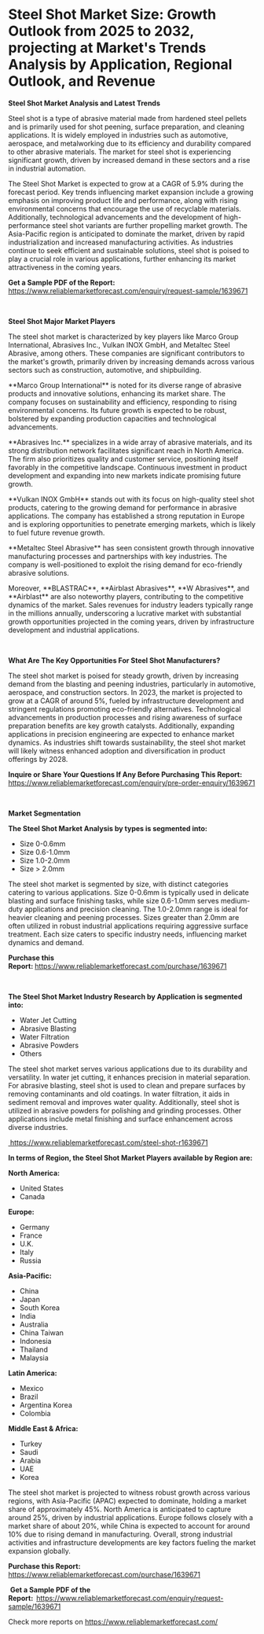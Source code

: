 <p><h1>Steel Shot Market Size: Growth Outlook from 2025 to 2032, projecting at Market's Trends Analysis by Application, Regional Outlook, and Revenue</h1></p><p><strong>Steel Shot Market Analysis and Latest Trends</strong></p>
<p><p>Steel shot is a type of abrasive material made from hardened steel pellets and is primarily used for shot peening, surface preparation, and cleaning applications. It is widely employed in industries such as automotive, aerospace, and metalworking due to its efficiency and durability compared to other abrasive materials. The market for steel shot is experiencing significant growth, driven by increased demand in these sectors and a rise in industrial automation.</p><p>The Steel Shot Market is expected to grow at a CAGR of 5.9% during the forecast period. Key trends influencing market expansion include a growing emphasis on improving product life and performance, along with rising environmental concerns that encourage the use of recyclable materials. Additionally, technological advancements and the development of high-performance steel shot variants are further propelling market growth. The Asia-Pacific region is anticipated to dominate the market, driven by rapid industrialization and increased manufacturing activities. As industries continue to seek efficient and sustainable solutions, steel shot is poised to play a crucial role in various applications, further enhancing its market attractiveness in the coming years.</p></p>
<p><strong>Get a Sample PDF of the Report:&nbsp;</strong> <a href="https://www.reliablemarketforecast.com/enquiry/request-sample/1639671?utm_campaign=1743&utm_medium=2&utm_source=Github&utm_content=ia&utm_term=01022025&utm_id=steel-shot">https://www.reliablemarketforecast.com/enquiry/request-sample/1639671</a></p>
<p>&nbsp;</p>
<p><strong>Steel Shot Major Market Players</strong></p>
<p><p>The steel shot market is characterized by key players like Marco Group International, Abrasives Inc., Vulkan INOX GmbH, and Metaltec Steel Abrasive, among others. These companies are significant contributors to the market's growth, primarily driven by increasing demands across various sectors such as construction, automotive, and shipbuilding.</p><p>**Marco Group International** is noted for its diverse range of abrasive products and innovative solutions, enhancing its market share. The company focuses on sustainability and efficiency, responding to rising environmental concerns. Its future growth is expected to be robust, bolstered by expanding production capacities and technological advancements.</p><p>**Abrasives Inc.** specializes in a wide array of abrasive materials, and its strong distribution network facilitates significant reach in North America. The firm also prioritizes quality and customer service, positioning itself favorably in the competitive landscape. Continuous investment in product development and expanding into new markets indicate promising future growth.</p><p>**Vulkan INOX GmbH** stands out with its focus on high-quality steel shot products, catering to the growing demand for performance in abrasive applications. The company has established a strong reputation in Europe and is exploring opportunities to penetrate emerging markets, which is likely to fuel future revenue growth.</p><p>**Metaltec Steel Abrasive** has seen consistent growth through innovative manufacturing processes and partnerships with key industries. The company is well-positioned to exploit the rising demand for eco-friendly abrasive solutions.</p><p>Moreover, **BLASTRAC**, **Airblast Abrasives**, **W Abrasives**, and **Airblast** are also noteworthy players, contributing to the competitive dynamics of the market. Sales revenues for industry leaders typically range in the millions annually, underscoring a lucrative market with substantial growth opportunities projected in the coming years, driven by infrastructure development and industrial applications.</p></p>
<p>&nbsp;</p>
<p><strong>What Are The Key Opportunities For Steel Shot Manufacturers?</strong></p>
<p><p>The steel shot market is poised for steady growth, driven by increasing demand from the blasting and peening industries, particularly in automotive, aerospace, and construction sectors. In 2023, the market is projected to grow at a CAGR of around 5%, fueled by infrastructure development and stringent regulations promoting eco-friendly alternatives. Technological advancements in production processes and rising awareness of surface preparation benefits are key growth catalysts. Additionally, expanding applications in precision engineering are expected to enhance market dynamics. As industries shift towards sustainability, the steel shot market will likely witness enhanced adoption and diversification in product offerings by 2028.</p></p>
<p><strong>Inquire or Share Your Questions If Any Before Purchasing This Report:</strong> <a href="https://www.reliablemarketforecast.com/enquiry/pre-order-enquiry/1639671?utm_campaign=1743&utm_medium=2&utm_source=Github&utm_content=ia&utm_term=01022025&utm_id=steel-shot">https://www.reliablemarketforecast.com/enquiry/pre-order-enquiry/1639671</a></p>
<p>&nbsp;</p>
<p><strong>Market Segmentation</strong></p>
<p><strong>The Steel Shot Market Analysis by types is segmented into:</strong></p>
<p><ul><li>Size 0-0.6mm</li><li>Size 0.6-1.0mm</li><li>Size 1.0-2.0mm</li><li>Size > 2.0mm</li></ul></p>
<p><p>The steel shot market is segmented by size, with distinct categories catering to various applications. Size 0-0.6mm is typically used in delicate blasting and surface finishing tasks, while size 0.6-1.0mm serves medium-duty applications and precision cleaning. The 1.0-2.0mm range is ideal for heavier cleaning and peening processes. Sizes greater than 2.0mm are often utilized in robust industrial applications requiring aggressive surface treatment. Each size caters to specific industry needs, influencing market dynamics and demand.</p></p>
<p><strong>Purchase this Report:&nbsp;</strong><a href="https://www.reliablemarketforecast.com/purchase/1639671?utm_campaign=1743&utm_medium=2&utm_source=Github&utm_content=ia&utm_term=01022025&utm_id=steel-shot">https://www.reliablemarketforecast.com/purchase/1639671</a></p>
<p>&nbsp;</p>
<p><strong>The Steel Shot Market Industry Research by Application is segmented into:</strong></p>
<p><ul><li>Water Jet Cutting</li><li>Abrasive Blasting</li><li>Water Filtration</li><li>Abrasive Powders</li><li>Others</li></ul></p>
<p><p>The steel shot market serves various applications due to its durability and versatility. In water jet cutting, it enhances precision in material separation. For abrasive blasting, steel shot is used to clean and prepare surfaces by removing contaminants and old coatings. In water filtration, it aids in sediment removal and improves water quality. Additionally, steel shot is utilized in abrasive powders for polishing and grinding processes. Other applications include metal finishing and surface enhancement across diverse industries.</p></p>
<p><a href="https://www.reliablemarketforecast.com/steel-shot-r1639671?utm_campaign=1743&utm_medium=2&utm_source=Github&utm_content=ia&utm_term=01022025&utm_id=steel-shot">&nbsp;https://www.reliablemarketforecast.com/steel-shot-r1639671</a></p>
<p><strong>In terms of Region, the Steel Shot Market Players available by Region are:</strong></p>
<p>
    <p> <strong> North America: </strong>
        <ul>
            <li>United States</li>
            <li>Canada</li>
        </ul>
        </p> 
    <p> <strong> Europe: </strong>
        <ul>
            <li>Germany</li>
            <li>France</li>
            <li>U.K.</li>
            <li>Italy</li>
            <li>Russia</li>
        </ul>
        </p> 
    <p> <strong> Asia-Pacific: </strong>
        <ul>
            <li>China</li>
            <li>Japan</li>
            <li>South Korea</li>
            <li>India</li>
            <li>Australia</li>
            <li>China Taiwan</li>
            <li>Indonesia</li>
            <li>Thailand</li>
            <li>Malaysia</li>
        </ul>
        </p> 
    <p> <strong> Latin America: </strong>
        <ul>
            <li>Mexico</li>
            <li>Brazil</li>
            <li>Argentina Korea</li>
            <li>Colombia</li>
        </ul>
        </p> 
    <p> <strong> Middle East & Africa: </strong>
        <ul>
            <li>Turkey</li>
            <li>Saudi</li>
            <li>Arabia</li>
            <li>UAE</li>
            <li>Korea</li>
        </ul>
    </p>
    </p>
<p><p>The steel shot market is projected to witness robust growth across various regions, with Asia-Pacific (APAC) expected to dominate, holding a market share of approximately 45%. North America is anticipated to capture around 25%, driven by industrial applications. Europe follows closely with a market share of about 20%, while China is expected to account for around 10% due to rising demand in manufacturing. Overall, strong industrial activities and infrastructure developments are key factors fueling the market expansion globally.</p></p>
<p><strong>Purchase this Report: </strong><a href="https://www.reliablemarketforecast.com/purchase/1639671?utm_campaign=1743&utm_medium=2&utm_source=Github&utm_content=ia&utm_term=01022025&utm_id=steel-shot">https://www.reliablemarketforecast.com/purchase/1639671</a></p>
<p>&nbsp;<strong>Get a Sample PDF of the Report:&nbsp;&nbsp;</strong><a href="https://www.reliablemarketforecast.com/enquiry/request-sample/1639671?utm_campaign=1743&utm_medium=2&utm_source=Github&utm_content=ia&utm_term=01022025&utm_id=steel-shot">https://www.reliablemarketforecast.com/enquiry/request-sample/1639671</a></p>
<p><strong></strong></p>
<p>Check more reports on <a href="https://www.reliablemarketforecast.com/?utm_campaign=1743&utm_medium=2&utm_source=Github&utm_content=ia&utm_term=01022025&utm_id=steel-shot">https://www.reliablemarketforecast.com/</a></p>